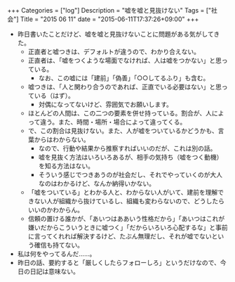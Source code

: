 +++
Categories = ["log"]
Description = "嘘を嘘と見抜けない"
Tags = ["社会"]
Title = "2015 06 11"
date = "2015-06-11T17:37:26+09:00"
+++

* 昨日書いたことだけど、嘘を嘘と見抜けないことに問題がある気がしてきた。
	* 正直者と嘘つきは、デフォルトが違うので、わかり合えない。
	* 正直者は、「嘘をつくような場面でなければ、人は嘘をつかない」と思っている。
		* なお、この嘘には「建前」「偽善」「○○してるふり」も含む。
	* 嘘つきは、「人と関わり合うのであれば、正直でいる必要はない」と思っている（はず）。
		* 対偶になってないけど、雰囲気でお願いします。
	* ほとんどの人間は、この二つの要素を併せ持っている。割合が、人によって違う。また、時間・場所・場合によって違ってくる。
	* で、この割合は見抜けない。また、人が嘘をついているかどうかも、言葉からはわからない。
		* なので、行動や結果から推察すればいいのだが、これは別の話。
		* 嘘を見抜く方法はいろいろあるが、相手の気持ち（嘘をつく動機）を知る方法はない。
		* そういう感じでつきあうのが社会だし、それでやっていくのが大人なのはわかるけど、なんか納得いかない。
	* 「嘘をついている」とわかる人と、わからない人がいて、建前を理解できない人が組織から抜けているし、組織も変わらないので、どうしたらいいのかわからん。
	* 信頼の置ける誰かが、「あいつはああいう性格だから」「あいつはこれが嫌いだからこういうときに嘘つく」「だからいろいろ心配するな」と事前に言ってくれれば解決するけど、たぶん無理だし、それが嘘でないという確信も持てない。
* 私は何をやってるんだ……。
* 昨日の話、要約すると「厳しくしたらフォローしろ」というだけなので、今日の日記は意味ない。